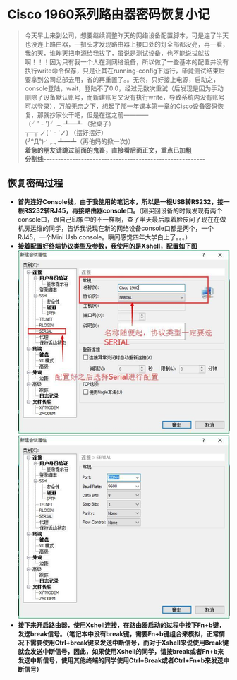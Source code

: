 # Cisco 1960系列路由器密码恢复小记 #
> 今天早上来到公司，想要继续调整昨天的网络设备配置脚本，可是连了半天也没连上路由器，一扭头才发现路由器上接口处的灯全部都没亮，再一看，我的天，谁昨天把电源给我拔了，虽说是测试设备，也不能说拔就拔啊！！！因为只有我一个人在测网络设备，所以做了一些基本的配置并没有执行write命令保存，只是让其在running-config下运行，毕竟测试结束后要拿到公司总部去用，省的再重置了。。无奈，只好接上电源，启动之，console登陆，wait，登陆不了0.0，经过无数次重试（后发现是因为手动删除了设备默认账号，而新建账号又没有执行write，导致系统内没有账号可以登录），万般无奈之下，想起了那一年课本第一章的Cisco设备密码恢复，那就抄家伙干吧，但是在这之前————  
（╯' - ')╯︵ ┻━┻ （掀桌子）  
┬─┬ ノ( ' - 'ノ) （摆好摆好）  
(╯°Д°)╯︵ ┻━┻（再他妈的掀一次)）  
**着急的朋友请跳过前面的鬼畜，直接看后面正文，重点已加粗**  
**分割线--------------------------------------------------------**

## 恢复密码过程 ##
* **首先连好Console线，由于我使用的笔记本，所以是一根USB转RS232，接一根RS232转RJ45，再接路由器console口。**（刚买回设备的时候发现有两个console口，跟自己印象中的不一样啊，查了半天最后厚着脸皮问了现在在做机房运维的同学，告诉我说现在新的网络设备console口都是两个，一个RJ45，一个Mini Usb console。瞬间感觉四年大学白上了。。。）
* **接着配置好终端协议类型及参数，我使用的是Xshell，配置如下图**  
![Xshell配置](/Code/Img/NetWork/Cisco/Xshell_config1.jpg)
![Xshell配置](/Code/Img/NetWork/Cisco/Xshell_config2.jpg)  
* **接下来开启路由器，使用Xshell连接，在路由器启动的过程中按下Fn+b键，发送break信号。（笔记本中没有break键，需要Fn+b键组合来模拟，正常情况下需要使用Ctrl+break键来发送中断信号，而对于Xshell来说使用Break键就会发送中断信号，因此，如果使用Xshell的同学，请按break或者Fn+b来发送中断信号，使用其他终端的同学使用Ctrl+Break或者Ctrl+Fn+b来发送中断信号）**
